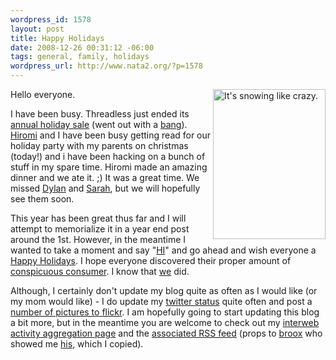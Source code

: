 ```yaml
--- 
wordpress_id: 1578
layout: post
title: Happy Holidays
date: 2008-12-26 00:31:12 -06:00
tags: general, family, holidays
wordpress_url: http://www.nata2.org/?p=1578
---
```

<a title="It's snowing like crazy. by nata2, on Flickr" href="http://www.flickr.com/photos/natatwo/3119262443/"><img class="alignright" src="http://farm4.static.flickr.com/3117/3119262443_bf1b6529b3_m.jpg" alt="It's snowing like crazy." width="180" height="240" align="right" /></a>Hello everyone.

I have been busy. Threadless just ended its <a href="http://www.threadless.com/news/400348/Tees_from_5_at_Threadless_Annual_Holiday_Sale">annual holiday sale</a> (went out with a <a href="http://www.threadless.com/news/406990/And_the_final_gift_is_opened_to_reveal">bang</a>). <a href="http://hiromiusagi.com">Hiromi</a> and I have been busy getting read for our holiday party with my parents on christmas (today!) and i have been hacking on a bunch of stuff in my spare time. Hiromi made an amazing dinner and we ate it. ;) It was a great time. We missed <a href="http://dylanreed.com">Dylan</a> and <a href="http://photodork.org/">Sarah</a>, but we will hopefully see them soon.

This year has been great thus far and I will attempt to memorialize it in a year end post around the 1st. However, in the meantime I wanted to take a moment and say "<a href="http://www.threadless.com/product/509/HI">HI</a>" and go ahead and wish everyone a <a href="http://en.wikipedia.org/wiki/Holiday_greetings">Happy Holidays</a>. I hope everyone discovered their proper amount of <a href="http://en.wikipedia.org/wiki/Conspicuous_consumption">conspicuous consumer</a>. I know that <a href="http://reedbooks.org/">we</a> did.

Although, I certainly don't update my blog quite as often as I would like (or my mom would like) - I do update my <a href="http://twitter.com/harper">twitter status</a> quite often and post a <a href="http://flickr.com/photos/natatwo">number of pictures to flickr</a>. I am hopefully going to start updating this blog a bit more, but in the meantime you are welcome to check out my <a href="http://harperreed.org/activity/">interweb activity aggregation page</a> and the <a href="http://feeds.feedburner.com/HarperReedsActivityDigest">associated RSS feed</a> (props to <a href="http://derek.broox.com">broox</a> who showed me <a href="http://derek.broox.com/today">his</a>, which I copied).
